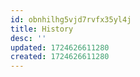 ```yaml
---
id: obnhilhg5vjd7rvfx35yl4j
title: History
desc: ''
updated: 1724626611280
created: 1724626611280
---
```

